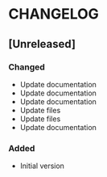 # CHANGELOG

## [Unreleased]
### Changed
- Update documentation
- Update documentation
- Update documentation
- Update files
- Update files
- Update documentation
### Added
- Initial version
